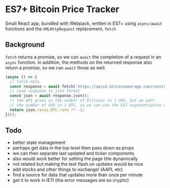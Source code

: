 # ES7+ Bitcoin Price Tracker

Small React app, bundled with Webpack, written in ES7+ using `async/await` functions and the `XMLHttpRequest` replacement, `fetch`.

## Background

`fetch` returns a promise, so we can `await` the completion of a request in an `async` function. In addition, the methods on the returned response also return a promise, so we can `await` those as well.

```js
(async () => {
  // fetch data
  const response = await fetch('https://apiv2.bitcoinaverage.com/constants/exchangerates/global');
  // read response to json format
  const json = await response.json();
  // the API gives us the number of Bitcoins in 1 USD, but we want
  // the number of USD in 1 BTC, so we can use the ES7 exponentiation operator
  return json.rates.BTC.rate ** -1;
})();
```

## Todo

- better state management
- perhaps get data in the top level then pass down as props
- we can then separate last updated and ticker components
- also would work better for setting the page title dynamically
- not related but making the text flash on updates would be nice
- add stocks and other things to exchange! (AAPL etc)
- find a source for data that updates more than once per minute
- get it to work in IE11 (the error messages are so cryptic)
